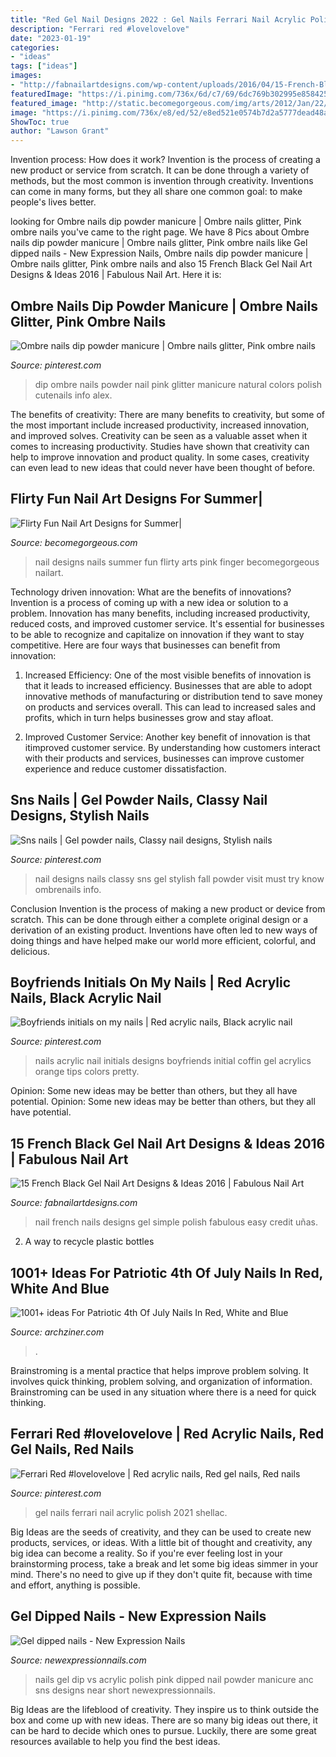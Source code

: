 ```yaml
---
title: "Red Gel Nail Designs 2022 : Gel Nails Ferrari Nail Acrylic Polish 2021 Shellac"
description: "Ferrari red #lovelovelove"
date: "2023-01-19"
categories:
- "ideas"
tags: ["ideas"]
images:
- "http://fabnailartdesigns.com/wp-content/uploads/2016/04/15-French-Black-Gel-Nail-Art-Designs-Ideas-2016-10.jpg"
featuredImage: "https://i.pinimg.com/736x/6d/c7/69/6dc769b302995e858425898e4693d871.jpg"
featured_image: "http://static.becomegorgeous.com/img/arts/2012/Jan/22/6529/nails_2012_flirty-2.jpg"
image: "https://i.pinimg.com/736x/e8/ed/52/e8ed521e0574b7d2a5777dead48a0c1b.jpg"
ShowToc: true
author: "Lawson Grant"
---
```



Invention process: How does it work?
Invention is the process of creating a new product or service from scratch. It can be done through a variety of methods, but the most common is invention through creativity. Inventions can come in many forms, but they all share one common goal: to make people's lives better.

	

		
looking for Ombre nails dip powder manicure | Ombre nails glitter, Pink ombre nails you've came to the right page. We have 8 Pics about Ombre nails dip powder manicure | Ombre nails glitter, Pink ombre nails like Gel dipped nails - New Expression Nails, Ombre nails dip powder manicure | Ombre nails glitter, Pink ombre nails and also 15 French Black Gel Nail Art Designs &amp; Ideas 2016 | Fabulous Nail Art. Here it is:
		
    
## Ombre Nails Dip Powder Manicure | Ombre Nails Glitter, Pink Ombre Nails

<img loading=lazy src="https://i.pinimg.com/736x/6d/c7/69/6dc769b302995e858425898e4693d871.jpg" onerror="this.onerror=null;this.src='https://tse3.mm.bing.net/th?id=OIP.JO_4-b1koc4anL-qGSNBuAHaJ3&amp;pid=15.1';" alt="Ombre nails dip powder manicure | Ombre nails glitter, Pink ombre nails">

_Source: pinterest.com_

>dip ombre nails powder nail pink glitter manicure natural colors polish cutenails info alex. 

	

The benefits of creativity: There are many benefits to creativity, but some of the most important include increased productivity, increased innovation, and improved solves.
Creativity can be seen as a valuable asset when it comes to increasing productivity. Studies have shown that creativity can help to improve innovation and product quality. In some cases, creativity can even lead to new ideas that could never have been thought of before.

    
## Flirty Fun Nail Art Designs For Summer|

<img loading=lazy src="http://static.becomegorgeous.com/img/arts/2012/Jan/22/6529/nails_2012_flirty-2.jpg" onerror="this.onerror=null;this.src='https://tse3.mm.bing.net/th?id=OIP.Txf-CjBFlA152IgYt6xQCAHaJ4&amp;pid=15.1';" alt="Flirty Fun Nail Art Designs for Summer|">

_Source: becomegorgeous.com_

>nail designs nails summer fun flirty arts pink finger becomegorgeous nailart. 

	

Technology driven innovation: What are the benefits of innovations?
Invention is a process of coming up with a new idea or solution to a problem. Innovation has many benefits, including increased productivity, reduced costs, and improved customer service. It's essential for businesses to be able to recognize and capitalize on innovation if they want to stay competitive. Here are four ways that businesses can benefit from innovation: 
1. Increased Efficiency: One of the most visible benefits of innovation is that it leads to increased efficiency. Businesses that are able to adopt innovative methods of manufacturing or distribution tend to save money on products and services overall. This can lead to increased sales and profits, which in turn helps businesses grow and stay afloat. 

2. Improved Customer Service: Another key benefit of innovation is that itimproved customer service. By understanding how customers interact with their products and services, businesses can improve customer experience and reduce customer dissatisfaction.

    
## Sns Nails | Gel Powder Nails, Classy Nail Designs, Stylish Nails

<img loading=lazy src="https://i.pinimg.com/736x/09/fa/bd/09fabd253c9afabe349124818c7acda8.jpg" onerror="this.onerror=null;this.src='https://tse2.mm.bing.net/th?id=OIP.hqg-MsfU0QCxTz84YOyTxQHaNK&amp;pid=15.1';" alt="Sns nails | Gel powder nails, Classy nail designs, Stylish nails">

_Source: pinterest.com_

>nail designs nails classy sns gel stylish fall powder visit must try know ombrenails info. 

	

Conclusion
Invention is the process of making a new product or device from scratch. This can be done through either a complete original design or a derivation of an existing product. Inventions have often led to new ways of doing things and have helped make our world more efficient, colorful, and delicious.

    
## Boyfriends Initials On My Nails | Red Acrylic Nails, Black Acrylic Nail

<img loading=lazy src="https://i.pinimg.com/736x/e8/ed/52/e8ed521e0574b7d2a5777dead48a0c1b.jpg" onerror="this.onerror=null;this.src='https://tse1.mm.bing.net/th?id=OIP.W0QLS87eFttQDVRsbUs1zQHaJ3&amp;pid=15.1';" alt="Boyfriends initials on my nails | Red acrylic nails, Black acrylic nail">

_Source: pinterest.com_

>nails acrylic nail initials designs boyfriends initial coffin gel acrylics orange tips colors pretty. 

	

Opinion: Some new ideas may be better than others, but they all have potential.
Opinion: Some new ideas may be better than others, but they all have potential.

    
## 15 French Black Gel Nail Art Designs &amp; Ideas 2016 | Fabulous Nail Art

<img loading=lazy src="http://fabnailartdesigns.com/wp-content/uploads/2016/04/15-French-Black-Gel-Nail-Art-Designs-Ideas-2016-10.jpg" onerror="this.onerror=null;this.src='https://tse4.mm.bing.net/th?id=OIP.ddm1KjOG4T97MuSw1hsmrwHaJ5&amp;pid=15.1';" alt="15 French Black Gel Nail Art Designs &amp; Ideas 2016 | Fabulous Nail Art">

_Source: fabnailartdesigns.com_

>nail french nails designs gel simple polish fabulous easy credit uñas. 

	

2. A way to recycle plastic bottles 

    
## 1001+ Ideas For Patriotic 4th Of July Nails In Red, White And Blue

<img loading=lazy src="https://archziner.com/wp-content/uploads/2021/05/red-white-and-blue-nail-polish-4th-of-july-nails-red-white-and-blue-glitter.jpg" onerror="this.onerror=null;this.src='https://tse2.mm.bing.net/th?id=OIP.wJZKziuLDbf_G-MH-ZFEfAHaJ3&amp;pid=15.1';" alt="1001+ ideas For Patriotic 4th Of July Nails In Red, White and Blue">

_Source: archziner.com_

>. 

	

Brainstroming is a mental practice that helps improve problem solving. It involves quick thinking, problem solving, and organization of information. Brainstroming can be used in any situation where there is a need for quick thinking.

    
## Ferrari Red #lovelovelove | Red Acrylic Nails, Red Gel Nails, Red Nails

<img loading=lazy src="https://i.pinimg.com/736x/3c/77/19/3c771901e549741220c9b7dc8d5edf9d--ferrari-red-hair.jpg" onerror="this.onerror=null;this.src='https://tse1.mm.bing.net/th?id=OIP.9u1w8oTThsswW35rOBP2JgAAAA&amp;pid=15.1';" alt="Ferrari Red #lovelovelove | Red acrylic nails, Red gel nails, Red nails">

_Source: pinterest.com_

>gel nails ferrari nail acrylic polish 2021 shellac. 

	

Big Ideas are the seeds of creativity, and they can be used to create new products, services, or ideas. With a little bit of thought and creativity, any big idea can become a reality. So if you're ever feeling lost in your brainstorming process, take a break and let some big ideas simmer in your mind. There's no need to give up if they don't quite fit, because with time and effort, anything is possible.

    
## Gel Dipped Nails - New Expression Nails

<img loading=lazy src="https://newexpressionnails.com/wp-content/uploads/2019/02/gel-dipped-nails-1.jpg" onerror="this.onerror=null;this.src='https://tse4.mm.bing.net/th?id=OIP.ATND55R3c9Z6bglnxzad9wHaJ4&amp;pid=15.1';" alt="Gel dipped nails - New Expression Nails">

_Source: newexpressionnails.com_

>nails gel dip vs acrylic polish pink dipped nail powder manicure anc sns designs near short newexpressionnails. 

	

Big Ideas are the lifeblood of creativity. They inspire us to think outside the box and come up with new ideas. There are so many big ideas out there, it can be hard to decide which ones to pursue. Luckily, there are some great resources available to help you find the best ideas.

